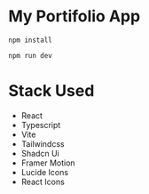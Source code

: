 # My Portifolio App

```
npm install
```
```
npm run dev
```

# Stack Used

- React
- Typescript
- Vite
- Tailwindcss
- Shadcn Ui
- Framer Motion
- Lucide Icons
- React Icons